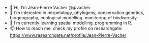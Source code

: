 - 👋 Hi, I’m Jean-Pierre Vacher @jpvacher
- 👀 I’m interested in herpetology, phylogeny, conservation genetics, biogeography, ecological modelling, monitoring of biodiversity.
- 🌱 I’m currently learning spatial modelling, programming in R. 
- 📫 How to reach me, check my profile on researchgate: https://www.researchgate.net/profile/Jean-Pierre-Vacher

<!---
jpvacher/jpvacher is a ✨ special ✨ repository because its `README.md` (this file) appears on your GitHub profile.
You can click the Preview link to take a look at your changes.
--->

